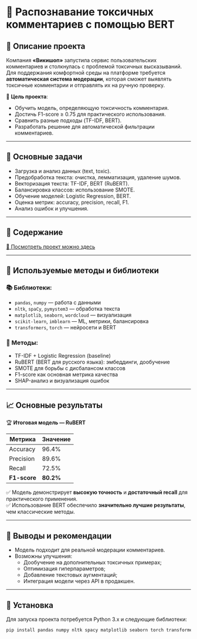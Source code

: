 # 🧠 Распознавание токсичных комментариев с помощью BERT

## 📌 Описание проекта

Компания **«Викишоп»** запустила сервис пользовательских комментариев и столкнулась с проблемой токсичных высказываний.  
Для поддержания комфортной среды на платформе требуется **автоматическая система модерации**, которая сможет выявлять токсичные комментарии и отправлять их на ручную проверку.

🎯 **Цель проекта**:
- Обучить модель, определяющую токсичность комментария.
- Достичь F1-score ≥ 0.75 для практического использования.
- Сравнить разные подходы (TF-IDF, BERT).
- Разработать решение для автоматической фильтрации комментариев.

---

## 🎯 Основные задачи

- Загрузка и анализ данных (text, toxic).
- Предобработка текста: очистка, лемматизация, удаление шумов.
- Векторизация текста: TF-IDF, BERT (RuBERT).
- Балансировка классов: использование SMOTE.
- Обучение моделей: Logistic Regression, BERT.
- Оценка метрик: accuracy, precision, recall, F1.
- Анализ ошибок и улучшения.

---

## 📂 Содержание

[📌 Посмотреть проект можно здесь](project/toxic_comments_BERT.ipynb)

---

## 🔬 Используемые методы и библиотеки

### 📚 Библиотеки:
- `pandas`, `numpy` — работа с данными
- `nltk`, `spaCy`, `pymystem3` — обработка текста
- `matplotlib`, `seaborn`, `wordcloud` — визуализация
- `scikit-learn`, `imblearn` — ML, метрики, балансировка
- `transformers`, `torch` — нейросети и BERT

### 🤖 Методы:
- TF-IDF + Logistic Regression (baseline)
- RuBERT (BERT для русского языка): эмбеддинги, дообучение
- SMOTE для борьбы с дисбалансом классов
- F1-score как основная метрика качества
- SHAP-анализ и визуализация ошибок

---

## 📈 Основные результаты

🏆 **Итоговая модель — RuBERT**

| Метрика      | Значение     |
|--------------|--------------|
| Accuracy     | 96.4%        |
| Precision    | 89.6%        |
| Recall       | 72.5%        |
| **F1-score** | **80.2%**    |

✅ Модель демонстрирует **высокую точность** и **достаточный recall** для практического применения.  
✅ Использование BERT обеспечило **значительно лучшие результаты**, чем классические методы.

---

## 📌 Выводы и рекомендации

- Модель подходит для реальной модерации комментариев.
- Возможны улучшения:
  - Дообучение на дополнительных токсичных примерах;
  - Оптимизация гиперпараметров;
  - Добавление текстовых аугментаций;
  - Интеграция модели через API в продакшен.

---

## 🔧 Установка

Для запуска проекта потребуется Python 3.x и следующие библиотеки:

```bash
pip install pandas numpy nltk spacy matplotlib seaborn torch transformers wordcloud imbalanced-learn scikit-learn pymystem3
